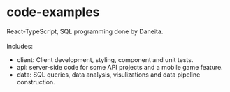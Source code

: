 # code-examples
React-TypeScript, SQL programming done by Daneita. <br/>
<br/>
Includes:
- client: Client development, styling, component and unit tests.
- api: server-side code for some API projects and a mobile game feature.
- data: SQL queries, data analysis, visulizations and data pipeline construction.
